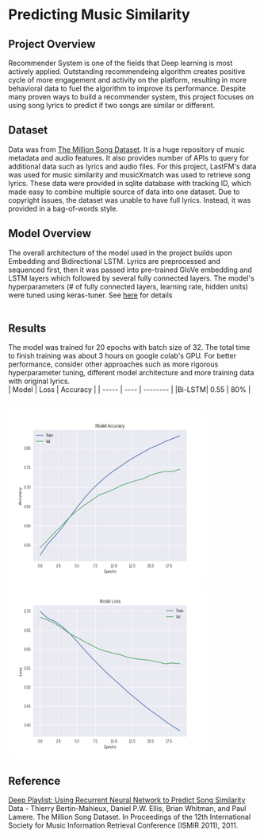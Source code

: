 # Predicting Music Similarity

## Project Overview
Recommender System is one of the fields that Deep learning is most actively applied. Outstanding recommendeing algorithm creates positive cycle of more engagement and activity on the platform, resulting in more behavioral data to fuel the algorithm to improve its performance. Despite many proven ways to build a recommender system, this project focuses on using song lyrics to predict if two songs are similar or different. 

## Dataset
Data was from [The Million Song Dataset](http://millionsongdataset.com). It is a huge repository of music metadata and audio features. It also provides number of APIs to query for additional data such as lyrics and audio files. For this project, LastFM's data was used for music similarity and musicXmatch was used to retrieve song lyrics. These data were provided in sqlite database with tracking ID, which made easy to combine multiple source of data into one dataset. Due to copyright issues, the dataset was unable to have full lyrics. Instead, it was provided in a bag-of-words style. 

## Model Overview
The overall architecture of the model used in the project builds upon Embedding and Bidirectional LSTM. Lyrics are preprocessed and sequenced first, then it was passed into pre-trained GloVe embedding and LSTM layers which followed by several fully connected layers. The model's hyperparameters (# of fully connected layers, learning rate, hidden units) were tuned using keras-tuner. See [here](https://colab.research.google.com/drive/1W_IWOotaY1LR5kWrUiSmraeKNn-stvlp?usp=sharing) for details
<br>
<br>

## Results
The model was trained for 20 epochs with batch size of 32. The total time to finish training was about 3 hours on google colab's GPU. For better performance, consider other approaches such as more rigorous hyperparameter tuning, different model architecture and more training data with original lyrics. 
<br>
| Model | Loss | Accuracy |
| ----- | ---- | -------- |
|Bi-LSTM| 0.55 | 80%  |
<br>
<br>
<p float="left">
  <img src="https://github.com/dannylee1020/music-similarity/blob/master/images/acc_graph.png" width=400 height=350>
  <img src="https://github.com/dannylee1020/music-similarity/blob/master/images/loss_graph.png" width=400 height=350>
</p>

## Reference
[Deep Playlist: Using Recurrent Neural Network to Predict Song Similarity](https://cs224d.stanford.edu/reports/BalakrishnanDixit.pdf)
<br>
Data - Thierry Bertin-Mahieux, Daniel P.W. Ellis, Brian Whitman, and Paul Lamere. 
The Million Song Dataset. In Proceedings of the 12th International Society
for Music Information Retrieval Conference (ISMIR 2011), 2011.
